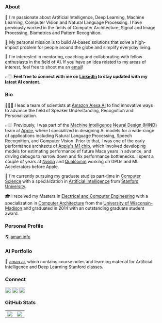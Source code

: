 ### About

🔭 I'm passionate about Artificial Intelligence, Deep Learning, Machine Learning, Computer Vision and Natural Language Processing. I have previously worked in the fields of Computer Architecture, Signal and Image Processing, Biometrics and Pattern Recognition. 

💭 My personal mission is to build AI-based solutions that solve a high-impact problem for people around the globe and simplify everyday living.

👯 I'm interested in mentoring, coaching and collaborating with fellow enthusiasts in the field of AI. If you have an idea related to my areas of interest, feel free to shoot me an [email](mailto:hi@aman.ai)! 

👉🏼 **Feel free to connect with me on [LinkedIn](http://linkedin.aman.ai) to stay updated with my latest AI content.**

### Bio

👨🏻‍💻 I lead a team of scientists at [Amazon Alexa AI](https://amazon.science) to find innovative ways to advance the field of Speaker Understanding, Recognition and Personalization. 

👉🏼 Previously, I was part of the [Machine Intelligence Neural Design (MIND)](https://www.apple.com/careers/us/machine-learning-and-ai.html) team at [Apple](https://www.apple.com/), where I specialized in designing AI models for a wide range of applications including Natural Language Processing, Speech Recognition, and Computer Vision. Prior to that, I was one of the early performance architects of [Apple's M1 chip](https://www.apple.com/newsroom/2020/11/apple-unleashes-m1/), which involved developing models for estimating performance of future Macs years in advance, and driving debugs to narrow down and fix performance bottlenecks. I spent a couple of years at [Nvidia](https://www.nvidia.com) and [Qualcomm](https://www.qualcomm.com) working on GPUs and ML Accelerators before Apple.

🌱 I'm currently pursuing my graduate studies part-time in [Computer Science](https://cs.stanford.edu/) with a specialization in [Artificial Intelligence](http://ai.stanford.edu/) from [Stanford University](https://www.stanford.edu/). 

🎓 I received my Masters in [Electrical and Computer Engineering](http://www.ece.wisc.edu/) with a specialization in [Computer Architecture](http://rsrch.cs.wisc.edu/arch/uwarch/?q=node/69) from the [University of Wisconsin-Madison](https://www.wisc.edu/) and graduated in 2014 with an outstanding graduate student award.

### Personal Profile

🌎 [aman.info](https://www.aman.info)

### AI Portfolio

💼 [aman.ai](https://www.aman.ai), which contains course notes and learning material for Artificial Intelligence and Deep Learning Stanford classes.

### Connect

<a href="https://linkedin.amanchadha.com/">
  <img align="left" alt="Aman Chadha's LinkedIn" width="20px" height="20px" src="https://cdn.icon-icons.com/icons2/1753/PNG/512/iconfinder-social-media-applications-14linkedin-4102586_113786.png" />
</a>
<a href="https://citations.amanchadha.com/">
  <img align="left" alt="Aman Chadha's Google Scholar" width="20px" height="20px" src="https://cdn.icon-icons.com/icons2/2108/PNG/512/google_scholar_icon_130918.png" />
</a>
<a href="https://twitter.amanchadha.com/">
  <img align="left" alt="Aman Chadha's Twitter" width="20px" height="20px" src="https://cdn.icon-icons.com/icons2/1753/PNG/512/iconfinder-social-media-applications-6twitter-4102580_113802.png" />
</a>
<br/>

### GitHub Stats

<table class="center" style="width:100%;">
  <tr>
    <td align="center">
  <img align="center" src="https://github-readme-stats.vercel.app/api?username=amanchadha&count_private=true&show_icons=true&theme=onedark&hide_border=true" />
    </td>
    <td align="center">
  <img align="center" src="https://github-readme-stats.vercel.app/api/top-langs/?username=amanchadha&langs_count=10&layout=compact&theme=onedark&hide_border=true" />
</td>
  </tr>
</table>
